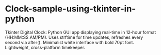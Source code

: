 # Clock-sample-using-tkinter-in-python
Tkinter Digital Clock: Python GUI app displaying real-time in 12-hour format (HH:MM:SS AM/PM). Uses strftime for time updates, refreshes every second via after(). Minimalist white interface with bold 70pt font. Lightweight, cross-platform timekeeper.
